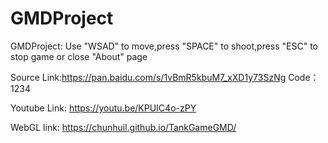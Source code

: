 # GMDProject
GMDProject:
Use "WSAD" to move,press "SPACE" to shoot,press "ESC" to stop game or close "About" page

Source Link:https://pan.baidu.com/s/1vBmR5kbuM7_xXD1y73SzNg
Code：1234

Youtube Link:
https://youtu.be/KPUIC4o-zPY

WebGL link:
https://chunhuil.github.io/TankGameGMD/
